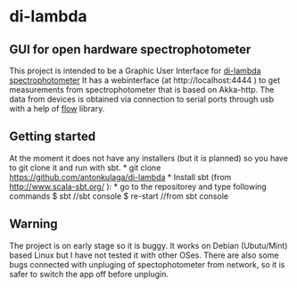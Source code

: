 # di-lambda
GUI for open hardware spectrophotometer
---------------------------------------

This project is intended to be a Graphic User Interface for [di-lambda spectrophotometer](http://wiki.openscienceschool.com/wiki/Tools/DI-Lambda)
It has a webinterface (at http://localhost:4444 ) to get measurements from spectrophotometer that is based on Akka-http.
The data from devices is obtained via connection to serial ports through usb with a help of [flow](https://github.com/jodersky/flow) library.


Getting started
---------------

At the moment it does not have any installers (but it is planned) so you have to git clone it and run with sbt.
    * git clone https://github.com/antonkulaga/di-lambda
    * Install sbt (from http://www.scala-sbt.org/ ):
    * go to the repositorey and type following commands
        $ sbt   //sbt console
        $ re-start //from sbt console
        
Warning
-------

The project is on early stage so it is buggy. It works on Debian (Ubutu/Mint) based Linux but I have not tested it with other OSes.
There are also some bugs connected with unpluging of spectophotometer from network, so it is safer to switch the app off before unplugin.